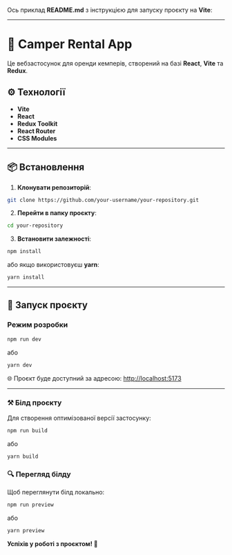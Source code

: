 Ось приклад **README.md** з інструкцією для запуску проєкту на **Vite**:

---

# 🚐 Camper Rental App

Це вебзастосунок для оренди кемперів, створений на базі **React**, **Vite** та **Redux**.

## ⚙️ Технології

- **Vite**
- **React**
- **Redux Toolkit**
- **React Router**
- **CSS Modules**

---

## 📦 Встановлення

1. **Клонувати репозиторій**:

```bash
git clone https://github.com/your-username/your-repository.git
```

2. **Перейти в папку проєкту**:

```bash
cd your-repository
```

3. **Встановити залежності**:

```bash
npm install
```

або якщо використовуєш **yarn**:

```bash
yarn install
```

---

## 🚀 Запуск проєкту

### Режим розробки

```bash
npm run dev
```

або

```bash
yarn dev
```

🌐 Проєкт буде доступний за адресою: [http://localhost:5173](http://localhost:5173)

---

### ⚒️ Білд проєкту

Для створення оптимізованої версії застосунку:

```bash
npm run build
```

або

```bash
yarn build
```

### 🔍 Перегляд білду

Щоб переглянути білд локально:

```bash
npm run preview
```

або

```bash
yarn preview
```


**Успіхів у роботі з проєктом! 🚀**